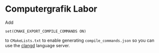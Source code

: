 # Computergrafik Labor

Add
```
set(CMAKE_EXPORT_COMPILE_COMMANDS ON)
```
to `CMakeLists.txt` to enable generating `compile_commands.json` so you can use the [clangd](https://clangd.llvm.org/) language server.
